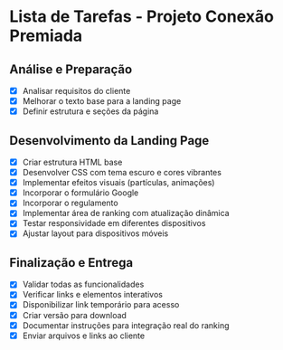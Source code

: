 # Lista de Tarefas - Projeto Conexão Premiada

## Análise e Preparação
- [x] Analisar requisitos do cliente
- [x] Melhorar o texto base para a landing page
- [x] Definir estrutura e seções da página

## Desenvolvimento da Landing Page
- [x] Criar estrutura HTML base
- [x] Desenvolver CSS com tema escuro e cores vibrantes
- [x] Implementar efeitos visuais (partículas, animações)
- [x] Incorporar o formulário Google
- [x] Incorporar o regulamento
- [x] Implementar área de ranking com atualização dinâmica
- [x] Testar responsividade em diferentes dispositivos
- [x] Ajustar layout para dispositivos móveis

## Finalização e Entrega
- [x] Validar todas as funcionalidades
- [x] Verificar links e elementos interativos
- [x] Disponibilizar link temporário para acesso
- [x] Criar versão para download
- [x] Documentar instruções para integração real do ranking
- [x] Enviar arquivos e links ao cliente
